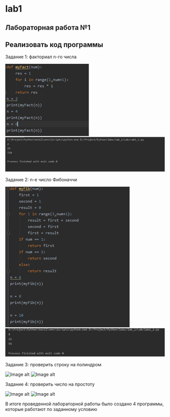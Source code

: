 # lab1
Лабораторная работа №1
---------
Реализовать код программы
---------
Задание 1: факториал n-го числа

![Image alt](https://github.com/mintford/lab1/blob/master/lab_1/Screenshots/lab1_1(1).PNG)
![Image alt](https://github.com/mintford/lab1/blob/master/lab_1/Screenshots/lab1_1(2).PNG)

Задание 2: n-е число Фибоначчи

![Image alt](https://github.com/mintford/lab1/blob/master/lab_1/Screenshots/lab1_2(1).PNG)
![Image alt](https://github.com/mintford/lab1/blob/master/lab_1/Screenshots/lab1_2(2).PNG)

Задание 3: проверить строку на полиндром

![Image alt]()
![Image alt]()

Задание 4: проверить число на простоту

![Image alt]()
![Image alt]()

В итоге проведенной лабораторной работы было создано 4 программы, которые работают по заданному условию
